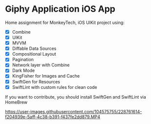 # Giphy Application iOS App

Home assignment for MonkeyTech, iOS UIKit project using:

- [x] Combine
- [x] UIKit
- [x] MVVM
- [x] Diffable Data Sources
- [x] Compositional Layout
- [x] Pagination
- [x] Network layer with Combine
- [x] Dark Mode
- [x] KingFisher for Images and Cache
- [x] SwiftGen for Resources
- [x] SwiftLint with custom rules for clean code

If you want to contribute, you should install SwiftGen and SwiftLint via HomeBrew

https://user-images.githubusercontent.com/104575755/228761614-f204939e-5aff-4c38-b391-f437fe2dd879.MP4

